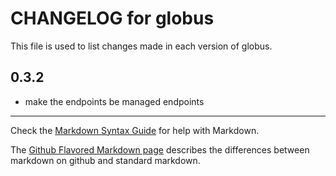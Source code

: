 # CHANGELOG for globus

This file is used to list changes made in each version of globus.

0.3.2
-----
- make the endpoints be managed endpoints


- - -
Check the [Markdown Syntax Guide](http://daringfireball.net/projects/markdown/syntax) for help with Markdown.

The [Github Flavored Markdown page](http://github.github.com/github-flavored-markdown/) describes the differences between markdown on github and standard markdown.
